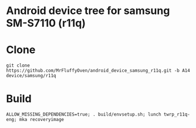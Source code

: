 # Android device tree for samsung SM-S7110 (r11q)

# Clone
    git clone https://github.com/MrFluffyOven/android_device_samsung_r11q.git -b A14 device/samsung/r11q

# Build
    ALLOW_MISSING_DEPENDENCIES=true; . build/envsetup.sh; lunch twrp_r11q-eng; mka recoveryimage
